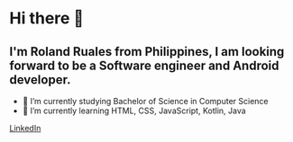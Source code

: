  # Hi there 👋
 
 ## I'm Roland Ruales from Philippines, I am looking forward to be a Software engineer and Android developer.

- 🔭 I’m currently studying Bachelor of Science in Computer Science
- 🌱 I’m currently learning HTML, CSS, JavaScript, Kotlin, Java

<a href="https://www.linkedin.com/in/roland-ruales/" style="background-color: white">LinkedIn</a>
